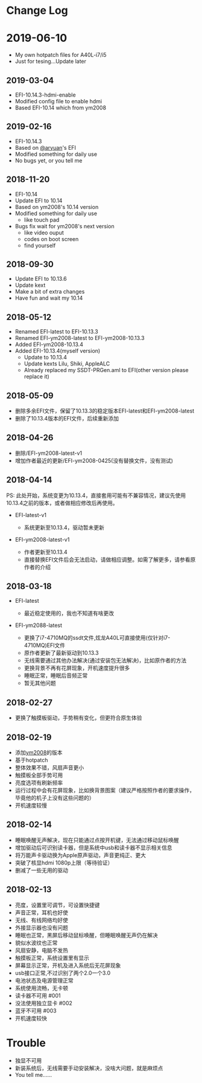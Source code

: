# Change Log

# 2019-06-10

- My own hotpatch files for A40L-i7/i5
- Just for tesing...Update later



## 2019-03-04

- EFI-10.14.3-hdmi-enable
- Modified config file to enable hdmi
- Based EFI-10.14 which from ym2008 



## 2019-02-16

- EFI-10.14.3
- Based on [@aryuan](http://bbs.pcbeta.com/forum.php?mod=viewthread&tid=1795353&highlight=%EC%C5%C1%FA)'s EFI 
- Modified something for daily use
- No bugs yet, or you tell me


## 2018-11-20

- EFI-10.14
- Update EFI to 10.14
- Based on ym2008's 10.14 version
- Modified something for daily use
    - like touch pad
- Bugs fix wait for ym2008's next version
    - like video ouput
    - codes on boot screen
    - find yourself


## 2018-09-30

- Update EFI to 10.13.6
- Update kext
- Make a bit of extra changes
- Have fun and wait my 10.14


## 2018-05-12

- Renamed EFI-latest to EFI-10.13.3
- Renamed EFI-ym2008-latest to EFI-ym2008-10.13.3
- Added EFI-ym2008-10.13.4
- Added EFI-10.13.4(myself version)
    - Update to 10.13.4
    - Update kexts Lilu, Shiki, AppleALC
    - Already replaced my SSDT-PRGen.aml to EFI(other version please replace it)


## 2018-05-09

- 删除多余EFI文件，保留了10.13.3的稳定版本EFI-latest和EFI-ym2008-latest
- 删除了10.13.4版本的EFI文件，后续重新添加


## 2018-04-26 

- 删除/EFI-ym2008-latest-v1
- 增加作者最近的更新/EFI-ym2008-0425(没有替换文件，没有测试)


## 2018-04-14

PS: 此处开始，系统变更为10.13.4，直接套用可能有不兼容情况，建议先使用10.13.4之前的版本，或者做相应修改后再使用。

- EFI-latest-v1
    - 系统更新至10.13.4，驱动暂未更新

- EFI-ym2008-latest-v1
    - 作者更新至10.13.4
    - 直接替换EFI文件后会无法启动，请做相应调整。如需了解更多，请参看原作者的介绍


## 2018-03-18

- EFI-latest 
    - 最近稳定使用的，我也不知道有啥更改

- EFI-ym2088-latest 
    - 更换了i7-4710MQ的ssdt文件,炫龙A40L可直接使用(仅针对i7-4710MQ)EFI文件
    - 原作者更新了最新驱动到10.13.3
    - 无线需要通过其他办法解决(通过安装包无法解决)，比如原作者的方法
    - 更换背景不再有花屏现象，开机速度提升很多
    - 睡眠正常，睡眠后音频正常
    - 暂无其他问题


## 2018-02-27

- 更换了触摸板驱动，手势稍有变化，但更符合原生体验


## 2018-02-19 

- 添加[ym2008](https://github.com/ym2008)的版本
- 基于hotpatch
- 整体效果不错，风扇声音更小
- 触摸板全部手势可用
- 亮度选项有刷新频率
- 运行过程中会有花屏现象，比如换背景图案（建议严格按照作者的要求操作，毕竟他的机子上没有这些问题的）
- 开机速度较慢


## 2018-02-14

- 睡眠唤醒无声解决，现在只能通过点按开机键，无法通过移动鼠标唤醒
- 增加驱动后可识别读卡器，但是系统中usb和读卡器不显示相关信息
- 将万能声卡驱动换为Apple原声驱动，声音更纯正、更大
- 突破了核显hdmi 1080p上限（等待验证）
- 删减了一些无用的驱动


## 2018-02-13

- 亮度，设置里可调节，可设置快捷键
- 声音正常，耳机也好使
- 无线、有线网络均好使
- 外接显示器也没有问题
- 睡眠也正常，黑屏后移动鼠标唤醒，但睡眠唤醒无声仍在解决
- 貌似水波纹也正常
- 风扇安静，电脑不发热
- 触摸板正常，系统设置里有显示
- 屏幕显示正常，开机及进入系统后无花屏现象
- usb接口正常,不过识别了两个2.0一个3.0
- 电池状态及电源管理正常
- 系统使用流畅，无卡顿
- 读卡器不可用 #001
- 没法使用独立显卡 #002
- 蓝牙不可用 #003
- 开机速度较快


# Trouble

- 独显不可用
- 新装系统后，无线需要手动安装解决，没啥大问题，就是麻烦点
- You tell me......


